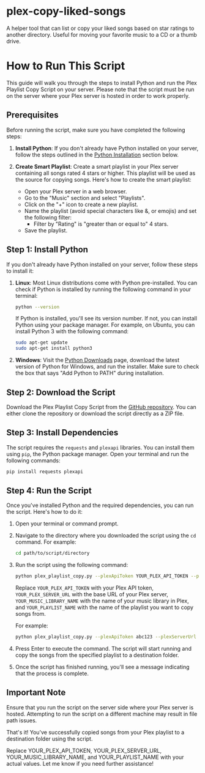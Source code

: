 # plex-copy-liked-songs
A helper tool that can list or copy your liked songs based on star ratings to another directory. Useful for moving your favorite music to a CD or a thumb drive.

# How to Run This Script

This guide will walk you through the steps to install Python and run the Plex Playlist Copy Script on your server. Please note that the script must be run on the server where your Plex server is hosted in order to work properly.

## Prerequisites

Before running the script, make sure you have completed the following steps:

1. **Install Python**: If you don't already have Python installed on your server, follow the steps outlined in the [Python Installation](#step-1-install-python) section below.

2. **Create Smart Playlist**: Create a smart playlist in your Plex server containing all songs rated 4 stars or higher. This playlist will be used as the source for copying songs. Here's how to create the smart playlist:

    - Open your Plex server in a web browser.
    - Go to the "Music" section and select "Playlists".
    - Click on the "+" icon to create a new playlist.
    - Name the playlist (avoid special characters like &, or emojis) and set the following filter:
        - Filter by "Rating" is "greater than or equal to" 4 stars.
    - Save the playlist.

## Step 1: Install Python

If you don't already have Python installed on your server, follow these steps to install it:

1. **Linux**: Most Linux distributions come with Python pre-installed. You can check if Python is installed by running the following command in your terminal:

    ```bash
    python --version
    ```

    If Python is installed, you'll see its version number. If not, you can install Python using your package manager. For example, on Ubuntu, you can install Python 3 with the following command:

    ```bash
    sudo apt-get update
    sudo apt-get install python3
    ```

2. **Windows**: Visit the [Python Downloads](https://www.python.org/downloads/) page, download the latest version of Python for Windows, and run the installer. Make sure to check the box that says "Add Python to PATH" during installation.

## Step 2: Download the Script

Download the Plex Playlist Copy Script from the [GitHub repository](https://github.com/your/repository). You can either clone the repository or download the script directly as a ZIP file.

## Step 3: Install Dependencies

The script requires the `requests` and `plexapi` libraries. You can install them using `pip`, the Python package manager. Open your terminal and run the following commands:

```bash
pip install requests plexapi
```

## Step 4: Run the Script

Once you've installed Python and the required dependencies, you can run the script. Here's how to do it:

1. Open your terminal or command prompt.

2. Navigate to the directory where you downloaded the script using the `cd` command. For example:

    ```bash
    cd path/to/script/directory
    ```

3. Run the script using the following command:

    ```bash
    python plex_playlist_copy.py --plexApiToken YOUR_PLEX_API_TOKEN --plexServerUrl YOUR_PLEX_SERVER_URL --copy --musicLibrary YOUR_MUSIC_LIBRARY_NAME --playlist YOUR_PLAYLIST_NAME
    ```

    Replace `YOUR_PLEX_API_TOKEN` with your Plex API token, `YOUR_PLEX_SERVER_URL` with the base URL of your Plex server, `YOUR_MUSIC_LIBRARY_NAME` with the name of your music library in Plex, and `YOUR_PLAYLIST_NAME` with the name of the playlist you want to copy songs from.

    For example:

    ```bash
    python plex_playlist_copy.py --plexApiToken abc123 --plexServerUrl http://localhost:32400 --copy --musicLibrary Music --playlist MyPlaylist
    ```

4. Press Enter to execute the command. The script will start running and copy the songs from the specified playlist to a destination folder.

5. Once the script has finished running, you'll see a message indicating that the process is complete.

## Important Note

Ensure that you run the script on the server side where your Plex server is hosted. Attempting to run the script on a different machine may result in file path issues.

That's it! You've successfully copied songs from your Plex playlist to a destination folder using the script.

Replace YOUR_PLEX_API_TOKEN, YOUR_PLEX_SERVER_URL, YOUR_MUSIC_LIBRARY_NAME, and YOUR_PLAYLIST_NAME with your actual values. Let me know if you need further assistance!